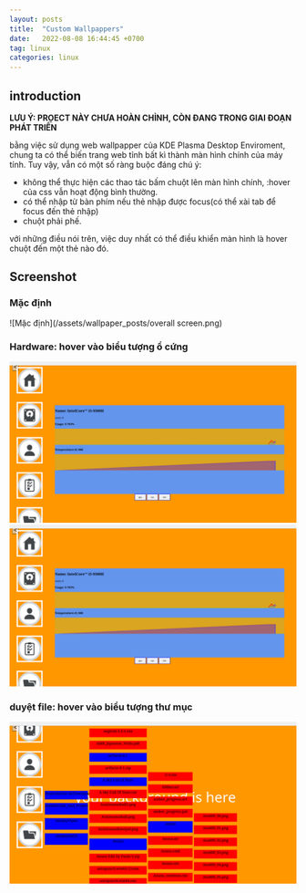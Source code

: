 ```yaml
---
layout: posts
title:  "Custom Wallpappers"
date:   2022-08-08 16:44:45 +0700
tag: linux
categories: linux
---
```

## introduction


**LƯU Ý: PRỌECT NÀY CHƯA HOÀN CHỈNH, CÒN ĐANG TRONG GIAI ĐOẠN PHÁT TRIỂN**


bằng việc sử dụng web wallpapper của KDE Plasma Desktop Enviroment, chung ta có thể biến trang web tỉnh bất kì thành màn hình chính của máy tính. Tuy vậy, vẫn có một số ràng buộc đáng chú ý:
 - không thể thực hiện các thao tác bấm chuột lên màn hình chính, :hover của css vẫn hoạt động bình thường.
 - có thể nhập từ bàn phím nếu thẻ nhập được focus(có thể xài tab để focus đến thẻ nhập)
 - chuột phải phế.

với những điều nói trên, việc duy nhất có thể điều khiển màn hình là hover chuột đến một thẻ nào đó.
## Screenshot
### Mặc định 
![Mặc định](/assets/wallpaper_posts/overall screen.png)
### Hardware: hover vào biểu tượng ổ cứng
![CPU](/assets/wallpaper_posts/hardware_cpu.png)
![GPU](/assets/wallpaper_posts/hardware_cpu.png) 
### duyệt file: hover vào biểu tượng thư mục
![Folder](/assets/wallpaper_posts/folder_explorer.png) 